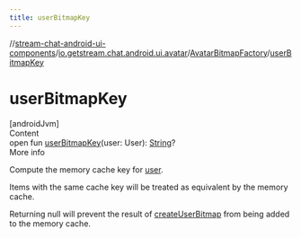 ```yaml
---
title: userBitmapKey
---
```

//[stream-chat-android-ui-components](../../../index.md)/[io.getstream.chat.android.ui.avatar](../index.md)/[AvatarBitmapFactory](index.md)/[userBitmapKey](userBitmapKey.md)



# userBitmapKey  
[androidJvm]  
Content  
open fun [userBitmapKey](userBitmapKey.md)(user: User): [String](https://kotlinlang.org/api/latest/jvm/stdlib/kotlin/-string/index.html)?  
More info  


Compute the memory cache key for [user](userBitmapKey.md).



Items with the same cache key will be treated as equivalent by the memory cache.



Returning null will prevent the result of [createUserBitmap](createUserBitmap.md) from being added to the memory cache.

  




